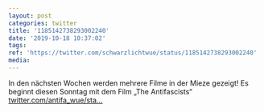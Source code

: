 ```yaml
---
layout: post
categories: twitter
title: '1185142738293002240'
date: '2019-10-18 10:37:02'
tags: 
ref: 'https://twitter.com/schwarzlichtwue/status/1185142738293002240'
media:
---
```

In den nächsten Wochen werden mehrere Filme in der Mieze gezeigt! Es beginnt diesen Sonntag mit dem Film „The Antifascists“ [twitter.com/antifa_wue/sta…](https://twitter.com/antifa_wue/status/1185135219172622336)